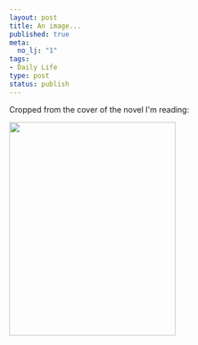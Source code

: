 ```yaml
--- 
layout: post
title: An image...
published: true
meta: 
  no_lj: "1"
tags: 
- Daily Life
type: post
status: publish
---
```

Cropped from the cover of the novel I'm reading:

<img src="http://www.arcanology.com/images/archangel.jpg" height="382" width="298" />
